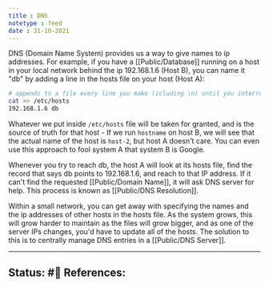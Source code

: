 ```yaml
---
title : DNS
notetype : feed
date : 31-10-2021
---
```


DNS (Domain Name System) provides us a way to give names to ip addresses. For example, if you have a [[Public/Database]] running on a host in your local network behind the ip 192.168.1.6 (Host B), you can name it "db" by adding a line in the hosts file on your host (Host A):

```bash
# appends to a file every line you make (icluding \n) until you interrupt
cat >> /etc/hosts
192.168.1.6 db

```

Whatever we put inside `/etc/hosts` file will be taken for granted, and is the source of truth for that host - If we run `hostname` on host B, we will see that the actual name of the host is `host-2`, but host A doesn't care. You can even use this approach to fool system A that system B is Google.

Whenever you try to reach db, the host A will look at its hosts file, find the record that says db points to 192.168.1.6, and reach to that IP address. If it can't find the requested [[Public/Domain Name]], it will ask DNS server for help. This process is known as [[Public/DNS Resolution]].

Within a small network, you can get away with specifying the names and the ip addresses of other hosts in the hosts file. As the system grows, this will grow harder to maintain as the files will grow bigger, and as one of the server IPs changes, you'd have to update all of the hosts. The solution to this is to centrally manage DNS entries in a [[Public/DNS Server]].

-----

Status: #🌲 
References:
-
